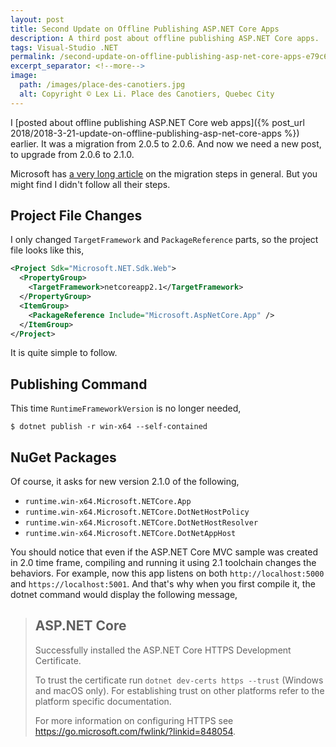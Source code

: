 ```yaml
---
layout: post
title: Second Update on Offline Publishing ASP.NET Core Apps
description: A third post about offline publishing ASP.NET Core apps.
tags: Visual-Studio .NET
permalink: /second-update-on-offline-publishing-asp-net-core-apps-e79c682fd287
excerpt_separator: <!--more-->
image:
  path: /images/place-des-canotiers.jpg
  alt: Copyright © Lex Li. Place des Canotiers, Quebec City
---
```


I [posted about offline publishing ASP.NET Core web apps]({% post_url 2018/2018-3-21-update-on-offline-publishing-asp-net-core-apps %}) earlier. It was a migration from 2.0.5 to 2.0.6. And now we need a new post, to upgrade from 2.0.6 to 2.1.0.

<!--more-->

Microsoft has [a very long article](https://docs.microsoft.com/aspnet/core/migration/20_21?view=aspnetcore-2.1) on the migration steps in general. But you might find I didn't follow all their steps.

## Project File Changes

I only changed `TargetFramework` and `PackageReference` parts, so the project file looks like this,

``` xml
<Project Sdk="Microsoft.NET.Sdk.Web">
  <PropertyGroup>
    <TargetFramework>netcoreapp2.1</TargetFramework>
  </PropertyGroup>
  <ItemGroup>
    <PackageReference Include="Microsoft.AspNetCore.App" />
  </ItemGroup>
</Project>
```

It is quite simple to follow.

## Publishing Command

This time `RuntimeFrameworkVersion` is no longer needed,

``` batch
$ dotnet publish -r win-x64 --self-contained
```

## NuGet Packages

Of course, it asks for new version 2.1.0 of the following,

- `runtime.win-x64.Microsoft.NETCore.App`
- `runtime.win-x64.Microsoft.NETCore.DotNetHostPolicy`
- `runtime.win-x64.Microsoft.NETCore.DotNetHostResolver`
- `runtime.win-x64.Microsoft.NETCore.DotNetAppHost`

You should notice that even if the ASP.NET Core MVC sample was created in 2.0 time frame, compiling and running it using 2.1 toolchain changes the behaviors. For example, now this app listens on both `http://localhost:5000` and `https://localhost:5001`. And that's why when you first compile it, the dotnet command would display the following message,

> ## ASP.NET Core
>
> Successfully installed the ASP.NET Core HTTPS Development Certificate.
>
> To trust the certificate run `dotnet dev-certs https --trust` (Windows and macOS only). For establishing trust on other platforms refer to the platform specific documentation.
>
> For more information on configuring HTTPS see https://go.microsoft.com/fwlink/?linkid=848054.
